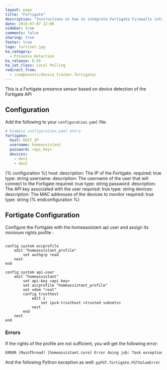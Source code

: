 ```yaml
---
layout: page
title: "Fortigate"
description: "Instructions on how to integrate Fortigate Firewalls into Home Assistant."
date: 2019-07-07 22:00
sidebar: true
comments: false
sharing: true
footer: true
logo: fortinet.jpg
ha_category:
  - Presence Detection
ha_release: 0.95
ha_iot_class: Local Polling
redirect_from:
  - /components/device_tracker.fortigate/
---
```


This is a Fortigate presence sensor based on device detection of the Fortigate API

## Configuration

Add the following to your `configuration.yaml` file:

```yaml
# Example configuration.yaml entry
fortigate:
  host: HOST_IP
  username: homeassistant
  password: <api_key>
  devices:
    - dev1
    - dev2
```

{% configuration %}
host:
  description: The IP of the Fortigate.
  required: true
  type: string
username:
  description: The username of the user that will connect to the Fortigate
  required: true
  type: string
password:
  description: The API key associated with the user
  required: true
  type: string
devices:
  description: The MAC addresses of the devices to monitor
  required: true
  type: string
{% endconfiguration %}

## Fortigate Configuration

Configure the Fortigate with the homeassistant api user and assign its minimum rights profile :

```fgt

config system accprofile
    edit "homeassistant_profile"
        set authgrp read
    next
end

config system api-user
    edit "homeassistant"
        set api-key <api key>
        set accprofile "homeassistant_profile"
        set vdom "root"
        config trusthost
            edit 1
                set ipv4-trusthost <trusted subnets>
            next
        end
    next
end
```

### Errors

If the rights of the profile are not sufficient, you will get the following error:

```txt
ERROR (MainThread) [homeassistant.core] Error doing job: Task exception was never retrieved
```
And the following Python exception as well: `pyFGT.fortigate.FGTValueError`
